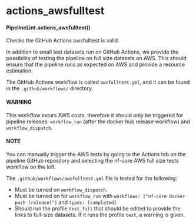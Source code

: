 # actions_awsfulltest

#### PipelineLint.actions_awsfulltest()

Checks the GitHub Actions awsfulltest is valid.

In addition to small test datasets run on GitHub Actions, we provide the possibility of testing the pipeline on full size datasets on AWS.
This should ensure that the pipeline runs as expected on AWS and provide a resource estimation.

The GitHub Actions workflow is called `awsfulltest.yml`, and it can be found in the `.github/workflows/` directory.

#### WARNING

This workflow incurs AWS costs, therefore it should only be triggered for pipeline releases:
`workflow_run` (after the docker hub release workflow) and `workflow_dispatch`.

#### NOTE

You can manually trigger the AWS tests by going to the Actions tab on the pipeline GitHub repository and selecting the
nf-core AWS full size tests workflow on the left.

The `.github/workflows/awsfulltest.yml` file is tested for the following:

- Must be turned on `workflow_dispatch`.
- Must be turned on for `workflow_run` with `workflows: ["nf-core Docker push (release)"]` and `types: [completed]`
- Should run the profile `test_full` that should be edited to provide the links to full-size datasets. If it runs the profile `test`, a warning is given.
